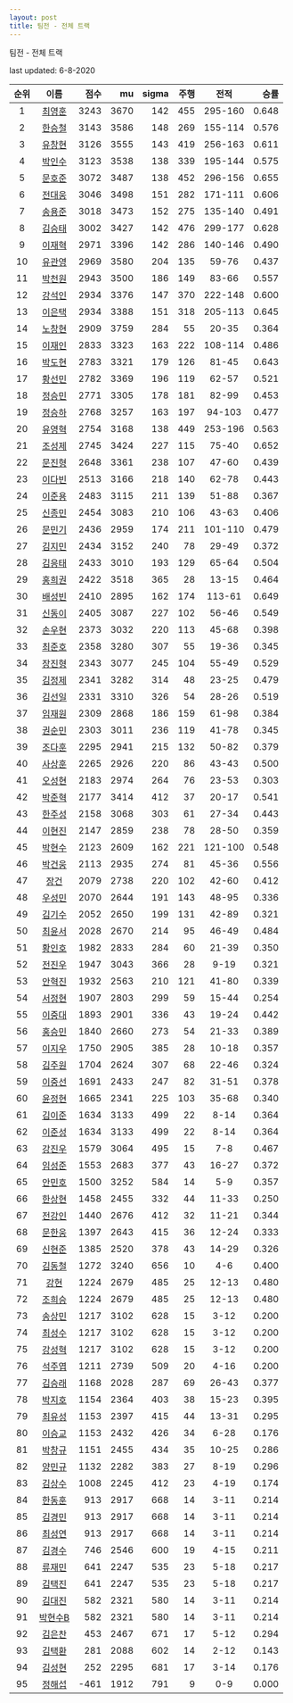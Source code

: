 ```yaml
---
layout: post
title: 팀전 - 전체 트랙
---
```


팀전 - 전체 트랙

last updated: 6-8-2020

| 순위 | 이름 | 점수 | mu | sigma | 주행 | 전적 | 승률 |
|:---:|:---:|---:|---:|---:|---:|:---:|---:|
| 1 | [최영훈](../choiyeonghun) | 3243 | 3670 | 142 | 455 | 295-160 | 0.648 |
| 2 | [한승철](../hanseungcheol) | 3143 | 3586 | 148 | 269 | 155-114 | 0.576 |
| 3 | [유창현](../yuchanghyeon) | 3126 | 3555 | 143 | 419 | 256-163 | 0.611 |
| 4 | [박인수](../bakinsu) | 3123 | 3538 | 138 | 339 | 195-144 | 0.575 |
| 5 | [문호준](../munhojun) | 3072 | 3487 | 138 | 452 | 296-156 | 0.655 |
| 6 | [전대웅](../jeondaewoong) | 3046 | 3498 | 151 | 282 | 171-111 | 0.606 |
| 7 | [송용준](../songyongjun) | 3018 | 3473 | 152 | 275 | 135-140 | 0.491 |
| 8 | [김승태](../gimseungtae) | 3002 | 3427 | 142 | 476 | 299-177 | 0.628 |
| 9 | [이재혁](../ijaehyeok) | 2971 | 3396 | 142 | 286 | 140-146 | 0.490 |
| 10 | [유관영](../yugwanyeong) | 2969 | 3580 | 204 | 135 | 59-76 | 0.437 |
| 11 | [박천원](../bakcheonwon) | 2943 | 3500 | 186 | 149 | 83-66 | 0.557 |
| 12 | [강석인](../gangseokin) | 2934 | 3376 | 147 | 370 | 222-148 | 0.600 |
| 13 | [이은택](../ieuntaek) | 2934 | 3388 | 151 | 318 | 205-113 | 0.645 |
| 14 | [노창현](../nochanghyeon) | 2909 | 3759 | 284 | 55 | 20-35 | 0.364 |
| 15 | [이재인](../ijaein) | 2833 | 3323 | 163 | 222 | 108-114 | 0.486 |
| 16 | [박도현](../bakdohyeon) | 2783 | 3321 | 179 | 126 | 81-45 | 0.643 |
| 17 | [황선민](../hwangseongmin) | 2782 | 3369 | 196 | 119 | 62-57 | 0.521 |
| 18 | [정승민](../jeongseungmin) | 2771 | 3305 | 178 | 181 | 82-99 | 0.453 |
| 19 | [정승하](../jeongseungha) | 2768 | 3257 | 163 | 197 | 94-103 | 0.477 |
| 20 | [유영혁](../yuyeonghyeok) | 2754 | 3168 | 138 | 449 | 253-196 | 0.563 |
| 21 | [조성제](../joseongje) | 2745 | 3424 | 227 | 115 | 75-40 | 0.652 |
| 22 | [문진형](../munjinhyeong) | 2648 | 3361 | 238 | 107 | 47-60 | 0.439 |
| 23 | [이다빈](../idabin) | 2513 | 3166 | 218 | 140 | 62-78 | 0.443 |
| 24 | [이준용](../ijunyong) | 2483 | 3115 | 211 | 139 | 51-88 | 0.367 |
| 25 | [신종민](../shinjongmin) | 2454 | 3083 | 210 | 106 | 43-63 | 0.406 |
| 26 | [문민기](../munmingi) | 2436 | 2959 | 174 | 211 | 101-110 | 0.479 |
| 27 | [김지민](../gimjimin) | 2434 | 3152 | 240 | 78 | 29-49 | 0.372 |
| 28 | [김응태](../gimeungtae) | 2433 | 3010 | 193 | 129 | 65-64 | 0.504 |
| 29 | [홍희권](../hongheegweon) | 2422 | 3518 | 365 | 28 | 13-15 | 0.464 |
| 30 | [배성빈](../baeseongbin) | 2410 | 2895 | 162 | 174 | 113-61 | 0.649 |
| 31 | [신동이](../shindongi) | 2405 | 3087 | 227 | 102 | 56-46 | 0.549 |
| 32 | [손우현](../sonuhyeon) | 2373 | 3032 | 220 | 113 | 45-68 | 0.398 |
| 33 | [최준호](../choijunho) | 2358 | 3280 | 307 | 55 | 19-36 | 0.345 |
| 34 | [장진형](../jangjinhyeong) | 2343 | 3077 | 245 | 104 | 55-49 | 0.529 |
| 35 | [김정제](../gimjeongje) | 2341 | 3282 | 314 | 48 | 23-25 | 0.479 |
| 36 | [김선일](../gimseonil) | 2331 | 3310 | 326 | 54 | 28-26 | 0.519 |
| 37 | [임재원](../imjaewon) | 2309 | 2868 | 186 | 159 | 61-98 | 0.384 |
| 38 | [권순민](../gweonsoonmin) | 2303 | 3011 | 236 | 119 | 41-78 | 0.345 |
| 39 | [조다훈](../jodahun) | 2295 | 2941 | 215 | 132 | 50-82 | 0.379 |
| 40 | [사상훈](../sasanghun) | 2265 | 2926 | 220 | 86 | 43-43 | 0.500 |
| 41 | [오성현](../oseonghyeon) | 2183 | 2974 | 264 | 76 | 23-53 | 0.303 |
| 42 | [박준혁](../bakjunhyeok) | 2177 | 3414 | 412 | 37 | 20-17 | 0.541 |
| 43 | [한주성](../hanjuseong) | 2158 | 3068 | 303 | 61 | 27-34 | 0.443 |
| 44 | [이현진](../ihyeonjin) | 2147 | 2859 | 238 | 78 | 28-50 | 0.359 |
| 45 | [박현수](../bakhyeonsu) | 2123 | 2609 | 162 | 221 | 121-100 | 0.548 |
| 46 | [박건웅](../bakgeonung) | 2113 | 2935 | 274 | 81 | 45-36 | 0.556 |
| 47 | [장건](../janggeon) | 2079 | 2738 | 220 | 102 | 42-60 | 0.412 |
| 48 | [우성민](../useongmin) | 2070 | 2644 | 191 | 143 | 48-95 | 0.336 |
| 49 | [김기수](../gimgisu) | 2052 | 2650 | 199 | 131 | 42-89 | 0.321 |
| 50 | [최윤서](../choiyunseo) | 2028 | 2670 | 214 | 95 | 46-49 | 0.484 |
| 51 | [황인호](../hwanginho) | 1982 | 2833 | 284 | 60 | 21-39 | 0.350 |
| 52 | [전진우](../jeonjinwoo) | 1947 | 3043 | 366 | 28 | 9-19 | 0.321 |
| 53 | [안혁진](../anhyeokjin) | 1932 | 2563 | 210 | 121 | 41-80 | 0.339 |
| 54 | [서정현](../seojeonghyeon) | 1907 | 2803 | 299 | 59 | 15-44 | 0.254 |
| 55 | [이중대](../ijungdae) | 1893 | 2901 | 336 | 43 | 19-24 | 0.442 |
| 56 | [홍승민](../hongseungmin) | 1840 | 2660 | 273 | 54 | 21-33 | 0.389 |
| 57 | [이지우](../ijiu) | 1750 | 2905 | 385 | 28 | 10-18 | 0.357 |
| 58 | [김주원](../gimjuwon) | 1704 | 2624 | 307 | 68 | 22-46 | 0.324 |
| 59 | [이중선](../ijungseon) | 1691 | 2433 | 247 | 82 | 31-51 | 0.378 |
| 60 | [윤정현](../yunjeonghyeon) | 1665 | 2341 | 225 | 103 | 35-68 | 0.340 |
| 61 | [김이준](../gimijun) | 1634 | 3133 | 499 | 22 | 8-14 | 0.364 |
| 62 | [이준성](../ijunseong) | 1634 | 3133 | 499 | 22 | 8-14 | 0.364 |
| 63 | [강진우](../gangjinwu) | 1579 | 3064 | 495 | 15 | 7-8 | 0.467 |
| 64 | [임성준](../imseongjun) | 1553 | 2683 | 377 | 43 | 16-27 | 0.372 |
| 65 | [안민호](../anminho) | 1500 | 3252 | 584 | 14 | 5-9 | 0.357 |
| 66 | [한상현](../hansanghyeon) | 1458 | 2455 | 332 | 44 | 11-33 | 0.250 |
| 67 | [전강인](../jeongangin) | 1440 | 2676 | 412 | 32 | 11-21 | 0.344 |
| 68 | [문한웅](../munhanung) | 1397 | 2643 | 415 | 36 | 12-24 | 0.333 |
| 69 | [신현준](../shinhyeonjun) | 1385 | 2520 | 378 | 43 | 14-29 | 0.326 |
| 70 | [김동철](../gimdongcheol) | 1272 | 3240 | 656 | 10 | 4-6 | 0.400 |
| 71 | [강현](../ganghyeon) | 1224 | 2679 | 485 | 25 | 12-13 | 0.480 |
| 72 | [조희승](../joheeseung) | 1224 | 2679 | 485 | 25 | 12-13 | 0.480 |
| 73 | [송상민](../songsangmin) | 1217 | 3102 | 628 | 15 | 3-12 | 0.200 |
| 74 | [최성수](../choiseongsu) | 1217 | 3102 | 628 | 15 | 3-12 | 0.200 |
| 75 | [강성혁](../gangseonghyeok) | 1217 | 3102 | 628 | 15 | 3-12 | 0.200 |
| 76 | [석주엽](../seokjuyeob) | 1211 | 2739 | 509 | 20 | 4-16 | 0.200 |
| 77 | [김승래](../gimseungrae) | 1168 | 2028 | 287 | 69 | 26-43 | 0.377 |
| 78 | [박지호](../bakjiho) | 1154 | 2364 | 403 | 38 | 15-23 | 0.395 |
| 79 | [최유성](../choiyuseong) | 1153 | 2397 | 415 | 44 | 13-31 | 0.295 |
| 80 | [이승교](../iseunggyo) | 1153 | 2432 | 426 | 34 | 6-28 | 0.176 |
| 81 | [박창규](../bakchanggyu) | 1151 | 2455 | 434 | 35 | 10-25 | 0.286 |
| 82 | [양민규](../yangmingyu) | 1132 | 2282 | 383 | 27 | 8-19 | 0.296 |
| 83 | [김상수](../gimsangsu) | 1008 | 2245 | 412 | 23 | 4-19 | 0.174 |
| 84 | [한동훈](../handonghun) | 913 | 2917 | 668 | 14 | 3-11 | 0.214 |
| 85 | [김경민](../gimgyeongmin) | 913 | 2917 | 668 | 14 | 3-11 | 0.214 |
| 86 | [최성연](../choiseongyeon) | 913 | 2917 | 668 | 14 | 3-11 | 0.214 |
| 87 | [김경수](../gimgyeongsu) | 746 | 2546 | 600 | 19 | 4-15 | 0.211 |
| 88 | [류재민](../ryujaemin) | 641 | 2247 | 535 | 23 | 5-18 | 0.217 |
| 89 | [김택진](../gimtaekjin) | 641 | 2247 | 535 | 23 | 5-18 | 0.217 |
| 90 | [김대진](../gimdaejin) | 582 | 2321 | 580 | 14 | 3-11 | 0.214 |
| 91 | [박현수B](../bakhyeonsu-b) | 582 | 2321 | 580 | 14 | 3-11 | 0.214 |
| 92 | [김은찬](../gimeunchan) | 453 | 2467 | 671 | 17 | 5-12 | 0.294 |
| 93 | [김택환](../gimtaekhwan) | 281 | 2088 | 602 | 14 | 2-12 | 0.143 |
| 94 | [김성현](../gimseonghyeon) | 252 | 2295 | 681 | 17 | 3-14 | 0.176 |
| 95 | [정해섭](../jeonghaeseop) | -461 | 1912 | 791 | 9 | 0-9 | 0.000 |

